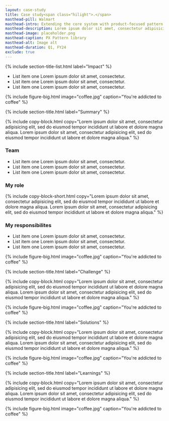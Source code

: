 ```yaml
---
layout: case-study
title: Case study<span class="hilight">.</span>
masthead-pill: Walmart
masthead-intro: Extending the core system with product-focused pattern libraries
masthead-description: Lorem ipsum dolor sit amet, consectetur adipisicing elit, sed do eiusmod tempor incididunt ut labore et dolore magna aliqua.
masthead-image: placeholder.png
masthead-caption: PX Pattern library
masthead-alt: Image alt
masthead-duration: Q1, FY24
exclude: true
---
```


{% include section-title-list.html label="Impact" %}

- List item one Lorem ipsum dolor sit amet, consectetur.
- List item one Lorem ipsum dolor sit amet, consectetur.
- List item one Lorem ipsum dolor sit amet, consectetur.

{% include figure-big.html image="coffee.jpg" caption="You're addicted to coffee" %}

{% include section-title.html label="Summary" %}

{% include copy-block.html copy="Lorem ipsum dolor sit amet, consectetur adipisicing elit, sed do eiusmod tempor incididunt ut labore et dolore magna aliqua. Lorem ipsum dolor sit amet, consectetur adipisicing elit, sed do eiusmod tempor incididunt ut labore et dolore magna aliqua." %}

### Team 

- List item one Lorem ipsum dolor sit amet, consectetur.
- List item one Lorem ipsum dolor sit amet, consectetur.
- List item one Lorem ipsum dolor sit amet, consectetur.

### My role 

{% include copy-block-short.html copy="Lorem ipsum dolor sit amet, consectetur adipisicing elit, sed do eiusmod tempor incididunt ut labore et dolore magna aliqua. Lorem ipsum dolor sit amet, consectetur adipisicing elit, sed do eiusmod tempor incididunt ut labore et dolore magna aliqua." %}

### My responsibilites 

- List item one Lorem ipsum dolor sit amet, consectetur.
- List item one Lorem ipsum dolor sit amet, consectetur.
- List item one Lorem ipsum dolor sit amet, consectetur.

{% include figure-big.html image="coffee.jpg" caption="You're addicted to coffee" %}

{% include section-title.html label="Challenge" %}

{% include copy-block.html copy="Lorem ipsum dolor sit amet, consectetur adipisicing elit, sed do eiusmod tempor incididunt ut labore et dolore magna aliqua. Lorem ipsum dolor sit amet, consectetur adipisicing elit, sed do eiusmod tempor incididunt ut labore et dolore magna aliqua." %}

{% include figure-big.html image="coffee.jpg" caption="You're addicted to coffee" %}

{% include section-title.html label="Solutions" %}

{% include copy-block.html copy="Lorem ipsum dolor sit amet, consectetur adipisicing elit, sed do eiusmod tempor incididunt ut labore et dolore magna aliqua. Lorem ipsum dolor sit amet, consectetur adipisicing elit, sed do eiusmod tempor incididunt ut labore et dolore magna aliqua." %}

{% include figure-big.html image="coffee.jpg" caption="You're addicted to coffee" %}

{% include section-title.html label="Learnings" %}

{% include copy-block.html copy="Lorem ipsum dolor sit amet, consectetur adipisicing elit, sed do eiusmod tempor incididunt ut labore et dolore magna aliqua. Lorem ipsum dolor sit amet, consectetur adipisicing elit, sed do eiusmod tempor incididunt ut labore et dolore magna aliqua." %}

{% include figure-big.html image="coffee.jpg" caption="You're addicted to coffee" %}